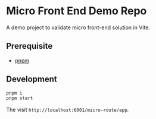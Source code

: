 # Micro Front End Demo Repo

A demo project to validate micro front-end solution in Vite.

## Prerequisite

* [pnpm](https://pnpm.io/)

## Development

```bash
pnpm i
pnpm start
```

The visit `http://localhost:6001/micro-route/app`.